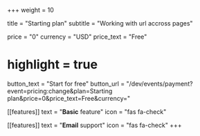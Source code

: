 +++
weight = 10

title = "Starting plan"
subtitle = "Working with url accross pages"

price = "0"
currency = "USD"
price_text = "Free"
# highlight = true

button_text = "Start for free"
button_url = "/dev/events/payment?event=pricing:change&plan=Starting plan&price=0&price_text=Free&currency="

[[features]]
  text = "**Basic** feature"
  icon = "fas fa-check"

[[features]]
  text = "**Email** support"
  icon = "fas fa-check"
+++
